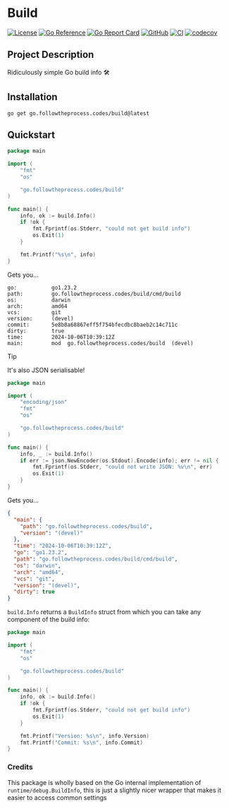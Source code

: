 # Build

[![License](https://img.shields.io/github/license/FollowTheProcess/build)](https://github.com/FollowTheProcess/build)
[![Go Reference](https://pkg.go.dev/badge/go.followtheprocess.codes/build.svg)](https://pkg.go.dev/go.followtheprocess.codes/build)
[![Go Report Card](https://goreportcard.com/badge/github.com/FollowTheProcess/build)](https://goreportcard.com/report/github.com/FollowTheProcess/build)
[![GitHub](https://img.shields.io/github/v/release/FollowTheProcess/build?logo=github&sort=semver)](https://github.com/FollowTheProcess/build)
[![CI](https://github.com/FollowTheProcess/build/workflows/CI/badge.svg)](https://github.com/FollowTheProcess/build/actions?query=workflow%3ACI)
[![codecov](https://codecov.io/gh/FollowTheProcess/build/branch/main/graph/badge.svg)](https://codecov.io/gh/FollowTheProcess/build)

## Project Description

Ridiculously simple Go build info 🛠️

## Installation

```shell
go get go.followtheprocess.codes/build@latest
```

## Quickstart

```go
package main

import (
    "fmt"
    "os"

    "go.followtheprocess.codes/build"
)

func main() {
    info, ok := build.Info()
    if !ok {
        fmt.Fprintf(os.Stderr, "could not get build info")
        os.Exit(1)
    }

    fmt.Printf("%s\n", info)
}
```

Gets you...

```shell
go:           go1.23.2
path:         go.followtheprocess.codes/build/cmd/build
os:           darwin
arch:         amd64
vcs:          git
version:      (devel)
commit:       5e8b8a68867eff5f754bfecdbc8baeb2c14c711c
dirty:        true
time:         2024-10-06T10:39:12Z
main:         mod  go.followtheprocess.codes/build  (devel)  
```

> [!TIP]
> It's also JSON serialisable!

```go
package main

import (
    "encoding/json"
    "fmt"
    "os"

    "go.followtheprocess.codes/build"
)

func main() {
    info, _ := build.Info()
    if err := json.NewEncoder(os.Stdout).Encode(info); err != nil {
        fmt.Fprintf(os.Stderr, "could not write JSON: %v\n", err)
        os.Exit(1)
    }
}
```

Gets you...

```json
{
  "main": {
    "path": "go.followtheprocess.codes/build",
    "version": "(devel)"
  },
  "time": "2024-10-06T10:39:12Z",
  "go": "go1.23.2",
  "path": "go.followtheprocess.codes/build/cmd/build",
  "os": "darwin",
  "arch": "amd64",
  "vcs": "git",
  "version": "(devel)",
  "dirty": true
}
```

`build.Info` returns a `BuildInfo` struct from which you can take any component of the build info:

```go
package main

import (
    "fmt"
    "os"

    "go.followtheprocess.codes/build"
)

func main() {
    info, ok := build.Info()
    if !ok {
        fmt.Fprintf(os.Stderr, "could not get build info")
        os.Exit(1)
    }

    fmt.Printf("Version: %s\n", info.Version)
    fmt.Printf("Commit: %s\n", info.Commit)
}
```

### Credits

This package is wholly based on the Go internal implementation of `runtime/debug.BuildInfo`, this is just a slightly nicer wrapper that makes it easier to access common settings
